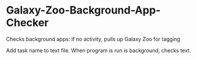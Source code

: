# Galaxy-Zoo-Background-App-Checker
Checks background apps: if no activity, pulls up Galaxy Zoo for tagging


Add task name to text file. When program is run is background, checks text.
